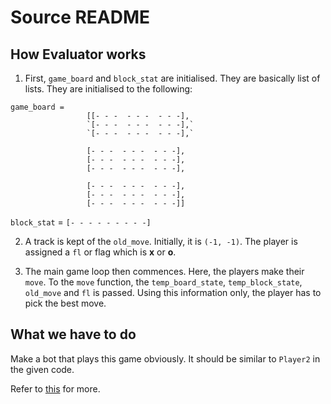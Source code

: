 # Source README

## How Evaluator works

1. First, `game_board` and `block_stat` are initialised. They are basically list of lists. They are initialised to the following:
```
game_board =   
                 [[- - -  - - -  - - -],
                 `[- - -  - - -  - - -],`
                 `[- - -  - - -  - - -],`

                 [- - -  - - -  - - -],
                 [- - -  - - -  - - -],
                 [- - -  - - -  - - -],

                 [- - -  - - -  - - -],
                 [- - -  - - -  - - -],
                 [- - -  - - -  - - -]]
```
`block_stat` =   `[- - - - - - - - -]`

2. A track is kept of the `old_move`. Initially, it is `(-1, -1)`. The player is assigned a `fl` or flag which is **x** or **o**.

3. The main game loop then commences. Here, the players make their `move`. To the `move` function, the `temp_board_state`, `temp_block_state`, `old_move` and `fl` is passed. Using this information only, the player has to pick the best move.

## What we have to do

Make a bot that plays this game obviously. It should be similar to `Player2` in the given code.

Refer to [this](https://moodle.iiit.ac.in/mod/forum/discuss.php?d=688) for more.
